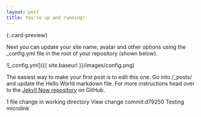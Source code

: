 ```yaml
---
layout: post
title: You're up and running!
---
```

[](https://blog.codinghorror.com/computers-are-lousy-random-number-generators){:.card-preview}
 
Next you can update your site name, avatar and other options using the _config.yml file in the root of your repository (shown below).
 
![_config.yml]({{ site.baseurl }}/images/config.png)
 
The easiest way to make your first post is to edit this one. Go into /_posts/ and update the Hello World markdown file. For more instructions head over to the [Jekyll Now repository](https://github.com/barryclark/jekyll-now) on GitHub.
 
1 file change in working directory
View change
commit:d79250
Testing microlink